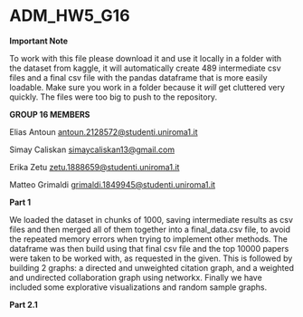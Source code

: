 # ADM_HW5_G16

**Important Note**

To work with this file please download it and use it locally in a folder with the dataset from kaggle, it will automatically create 489 intermediate csv files and a final csv file with the pandas dataframe that is more easily loadable. Make sure you work in a folder because it *will* get cluttered very quickly. The files were too big to push to the repository.

**GROUP 16 MEMBERS**

Elias Antoun       antoun.2128572@studenti.uniroma1.it

Simay Caliskan     simaycaliskan13@gmail.com

Erika Zetu         zetu.1888659@studenti.uniroma1.it

Matteo Grimaldi    grimaldi.1849945@studenti.uniroma1.it

**Part 1**

We loaded the dataset in chunks of 1000, saving intermediate results as csv files and then merged all of them together into a final_data.csv file, to avoid the repeated memory errors when trying to implement other methods. The dataframe was then build using that final csv file and the top 10000 papers were taken to be worked with, as requested in the given. This is followed by building 2 graphs: a directed and unweighted citation graph, and a weighted and undirected collaboration graph using networkx. Finally we have included some explorative visualizations and random sample graphs.

**Part 2.1**



